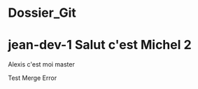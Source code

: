 # Dossier_Git

jean-dev-1
 <t>Salut c'est Michel 2</t>
=======
Alexis c'est moi
master

Test Merge Error
